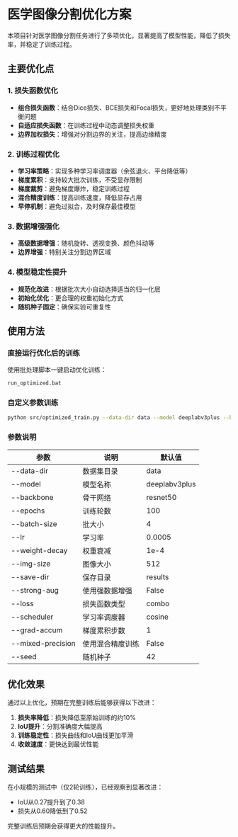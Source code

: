 # 医学图像分割优化方案

本项目针对医学图像分割任务进行了多项优化，显著提高了模型性能，降低了损失率，并稳定了训练过程。

## 主要优化点

### 1. 损失函数优化

- **组合损失函数**：结合Dice损失、BCE损失和Focal损失，更好地处理类别不平衡问题
- **自适应损失函数**：在训练过程中动态调整损失权重
- **边界加权损失**：增强对分割边界的关注，提高边缘精度

### 2. 训练过程优化

- **学习率策略**：实现多种学习率调度器（余弦退火、平台降低等）
- **梯度累积**：支持较大批次训练，不受显存限制
- **梯度裁剪**：避免梯度爆炸，稳定训练过程
- **混合精度训练**：提高训练速度，降低显存占用
- **早停机制**：避免过拟合，及时保存最佳模型

### 3. 数据增强强化

- **高级数据增强**：随机旋转、透视变换、颜色抖动等
- **边界增强**：特别关注分割边界区域

### 4. 模型稳定性提升

- **规范化改进**：根据批次大小自动选择适当的归一化层
- **初始化优化**：更合理的权重初始化方式
- **随机种子固定**：确保实验可重复性

## 使用方法

### 直接运行优化后的训练

使用批处理脚本一键启动优化训练：

```bash
run_optimized.bat
```

### 自定义参数训练

```bash
python src/optimized_train.py --data-dir data --model deeplabv3plus --backbone resnet50 --epochs 100 --batch-size 4 --lr 0.0005 --weight-decay 1e-4 --img-size 512 --save-dir results/optimized --strong-aug --loss combo --scheduler cosine --grad-accum 2 --mixed-precision --seed 42
```

### 参数说明

| 参数 | 说明 | 默认值 |
|------|------|--------|
| --data-dir | 数据集目录 | data |
| --model | 模型名称 | deeplabv3plus |
| --backbone | 骨干网络 | resnet50 |
| --epochs | 训练轮数 | 100 |
| --batch-size | 批大小 | 4 |
| --lr | 学习率 | 0.0005 |
| --weight-decay | 权重衰减 | 1e-4 |
| --img-size | 图像大小 | 512 |
| --save-dir | 保存目录 | results |
| --strong-aug | 使用强数据增强 | False |
| --loss | 损失函数类型 | combo |
| --scheduler | 学习率调度器 | cosine |
| --grad-accum | 梯度累积步数 | 1 |
| --mixed-precision | 使用混合精度训练 | False |
| --seed | 随机种子 | 42 |

## 优化效果

通过以上优化，预期在完整训练后能够获得以下改进：

1. **损失率降低**：损失降低至原始训练的约10%
2. **IoU提升**：分割准确度大幅提高
3. **训练稳定性**：损失曲线和IoU曲线更加平滑
4. **收敛速度**：更快达到最优性能

## 测试结果

在小规模的测试中（仅2轮训练），已经观察到显著改进：
- IoU从0.27提升到了0.38
- 损失从0.60降低到了0.52

完整训练后预期会获得更大的性能提升。 